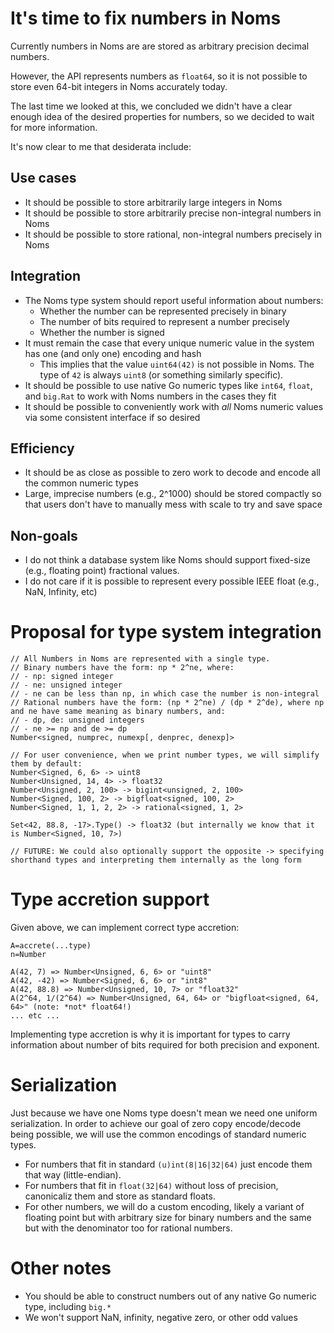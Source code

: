 # It's time to fix numbers in Noms

Currently numbers in Noms are are stored as arbitrary precision decimal numbers.

However, the API represents numbers as `float64`, so it is not possible to store even 64-bit integers in Noms accurately today.

The last time we looked at this, we concluded we didn't have a clear enough idea of the desired properties for numbers, so we decided to wait for more information.

It's now clear to me that desiderata include:

## Use cases

* It should be possible to store arbitrarily large integers in Noms
* It should be possible to store arbitrarily precise non-integral numbers in Noms
* It should be possible to store rational, non-integral numbers precisely in Noms

## Integration

* The Noms type system should report useful information about numbers:
  * Whether the number can be represented precisely in binary
  * The number of bits required to represent a number precisely
  * Whether the number is signed
* It must remain the case that every unique numeric value in the system has one (and only one) encoding and hash
  * This implies that the value `uint64(42)` is not possible in Noms. The type of `42` is always `uint8` (or something similarly specific).
* It should be possible to use native Go numeric types like `int64`, `float`, and `big.Rat` to work with Noms numbers in the cases they fit
* It should be possible to conveniently work with _all_ Noms numeric values via some consistent interface if so desired

## Efficiency

* It should be as close as possible to zero work to decode and encode all the common numeric types
* Large, imprecise numbers (e.g., 2^1000) should be stored compactly so that users don't have to manually mess with scale to try and save space

## Non-goals

* I do not think a database system like Noms should support fixed-size (e.g., floating point) fractional values.
* I do not care if it is possible to represent every possible IEEE float (e.g., NaN, Infinity, etc)

# Proposal for type system integration

```
// All Numbers in Noms are represented with a single type.
// Binary numbers have the form: np * 2^ne, where:
// - np: signed integer
// - ne: unsigned integer
// - ne can be less than np, in which case the number is non-integral
// Rational numbers have the form: (np * 2^ne) / (dp * 2^de), where np and ne have same meaning as binary numbers, and:
// - dp, de: unsigned integers
// - ne >= np and de >= dp
Number<signed, numprec, numexp[, denprec, denexp]>

// For user convenience, when we print number types, we will simplify them by default:
Number<Signed, 6, 6> -> uint8
Number<Unsigned, 14, 4> -> float32
Number<Unsigned, 2, 100> -> bigint<unsigned, 2, 100>
Number<Signed, 100, 2> -> bigfloat<signed, 100, 2>
Number<Signed, 1, 1, 2, 2> -> rational<signed, 1, 2>

Set<42, 88.8, -17>.Type() -> float32 (but internally we know that it is Number<Signed, 10, 7>)

// FUTURE: We could also optionally support the opposite -> specifying shorthand types and interpreting them internally as the long form
```

# Type accretion support

Given above, we can implement correct type accretion:

```
A=accrete(...type)
n=Number

A(42, 7) => Number<Unsigned, 6, 6> or "uint8"
A(42, -42) => Number<Signed, 6, 6> or "int8"
A(42, 88.8) => Number<Unsigned, 10, 7> or "float32"
A(2^64, 1/(2^64) => Number<Unsigned, 64, 64> or "bigfloat<signed, 64, 64>" (note: *not* float64!)
... etc ...
```

Implementing type accretion is why it is important for types to carry information about number of bits required for both precision and exponent.

# Serialization

Just because we have one Noms type doesn't mean we need one uniform serialization. In order to achieve our goal of zero copy encode/decode being possible, we will use the common encodings of standard numeric types.

* For numbers that fit in standard `(u)int(8|16|32|64)` just encode them that way (little-endian).
* For numbers that fit in `float(32|64)` without loss of precision, canonicaliz them and store as standard floats.
* For other numbers, we will do a custom encoding, likely a variant of floating point but with arbitrary size for binary numbers and the same but with the denominator too for rational numbers.

# Other notes

* You should be able to construct numbers out of any native Go numeric type, including `big.*`
* We won't support NaN, infinity, negative zero, or other odd values
